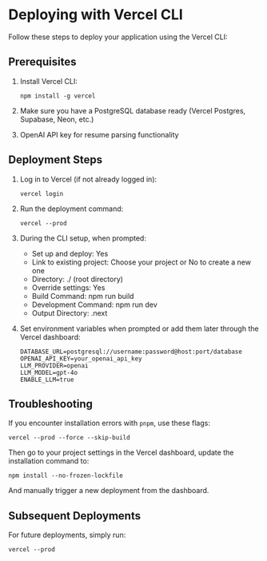 # Deploying with Vercel CLI

Follow these steps to deploy your application using the Vercel CLI:

## Prerequisites

1. Install Vercel CLI:
   ```
   npm install -g vercel
   ```

2. Make sure you have a PostgreSQL database ready (Vercel Postgres, Supabase, Neon, etc.)

3. OpenAI API key for resume parsing functionality

## Deployment Steps

1. Log in to Vercel (if not already logged in):
   ```
   vercel login
   ```

2. Run the deployment command:
   ```
   vercel --prod
   ```

3. During the CLI setup, when prompted:
   - Set up and deploy: Yes
   - Link to existing project: Choose your project or No to create a new one
   - Directory: ./ (root directory)
   - Override settings: Yes
   - Build Command: npm run build 
   - Development Command: npm run dev
   - Output Directory: .next

4. Set environment variables when prompted or add them later through the Vercel dashboard:
   ```
   DATABASE_URL=postgresql://username:password@host:port/database
   OPENAI_API_KEY=your_openai_api_key
   LLM_PROVIDER=openai
   LLM_MODEL=gpt-4o
   ENABLE_LLM=true
   ```

## Troubleshooting

If you encounter installation errors with `pnpm`, use these flags:
```
vercel --prod --force --skip-build
```

Then go to your project settings in the Vercel dashboard, update the installation command to:
```
npm install --no-frozen-lockfile
```

And manually trigger a new deployment from the dashboard.

## Subsequent Deployments

For future deployments, simply run:
```
vercel --prod
``` 